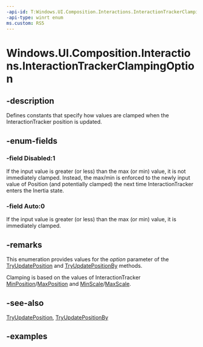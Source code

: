```yaml
---
-api-id: T:Windows.UI.Composition.Interactions.InteractionTrackerClampingOption
-api-type: winrt enum
ms.custom: RS5
---
```


<!-- Enumeration syntax.
public enum InteractionTrackerClampingOption : int 
-->

# Windows.UI.Composition.Interactions.InteractionTrackerClampingOption

## -description

Defines constants that specify how values are clamped when the InteractionTracker position is updated.

## -enum-fields
### -field Disabled:1

If the input value is greater (or less) than the max (or min) value, it is not immediately clamped. Instead, the max/min is enforced to the newly input value of Position (and potentially clamped) the next time InteractionTracker enters the Inertia state.

### -field Auto:0

If the input value is greater (or less) than the max (or min) value, it is immediately clamped.

## -remarks

This enumeration provides values for the _option_ parameter of the [TryUpdatePosition](interactiontracker_tryupdateposition_2048659206.md) and [TryUpdatePositionBy](interactiontracker_tryupdatepositionby_788745142.md) methods.

Clamping is based on the values of InteractionTracker [MinPosition](interactiontracker_minposition.md)/[MaxPosition](interactiontracker_maxposition.md) and [MinScale](interactiontracker_minscale.md)/[MaxScale](interactiontracker_maxscale.md).

## -see-also

[TryUpdatePosition](interactiontracker_tryupdateposition_2048659206.md), [TryUpdatePositionBy](interactiontracker_tryupdatepositionby_788745142.md)

## -examples

